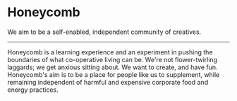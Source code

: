 # Honeycomb

We aim to be a self-enabled, independent community of creatives.

---

Honeycomb is a learning experience and an experiment in pushing the boundaries of what co-operative living can be. We're not flower-twirling laggards; we get anxious sitting about. We want to create, and have fun. Honeycomb's aim is to be a place for people like us to supplement, while remaining independent of harmful and expensive corporate food and energy practices.
